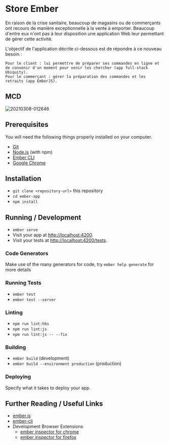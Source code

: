 # Store Ember

En raison de la crise sanitaire, beaucoup de magasins ou de commerçants ont recours de manière exceptionnelle à la vente à emporter.
Beaucoup d'entre eux n'ont pas à leur disposition une application Web leur permettant de gérer cette activité.

L'objectif de l'application décrite ci-dessous est de répondre à ce nouveau besoin :

    Pour le client : lui permettre de préparer ses commandes en ligne et de convenir d'un moment pour venir les chercher (app full-stack Ubiquity).
    Pour le commerçant : gérer la préparation des commandes et les retraits (app EmberJS).


## MCD

![20210308-012646](https://user-images.githubusercontent.com/75272120/113115167-6ebbdb00-920c-11eb-9a29-0cde04a8986d.png)


## Prerequisites

You will need the following things properly installed on your computer.

* [Git](https://git-scm.com/)
* [Node.js](https://nodejs.org/) (with npm)
* [Ember CLI](https://ember-cli.com/)
* [Google Chrome](https://google.com/chrome/)

## Installation

* `git clone <repository-url>` this repository
* `cd ember-app`
* `npm install`

## Running / Development

* `ember serve`
* Visit your app at [http://localhost:4200](http://localhost:4200).
* Visit your tests at [http://localhost:4200/tests](http://localhost:4200/tests).

### Code Generators

Make use of the many generators for code, try `ember help generate` for more details

### Running Tests

* `ember test`
* `ember test --server`

### Linting

* `npm run lint:hbs`
* `npm run lint:js`
* `npm run lint:js -- --fix`

### Building

* `ember build` (development)
* `ember build --environment production` (production)

### Deploying

Specify what it takes to deploy your app.

## Further Reading / Useful Links

* [ember.js](https://emberjs.com/)
* [ember-cli](https://ember-cli.com/)
* Development Browser Extensions
  * [ember inspector for chrome](https://chrome.google.com/webstore/detail/ember-inspector/bmdblncegkenkacieihfhpjfppoconhi)
  * [ember inspector for firefox](https://addons.mozilla.org/en-US/firefox/addon/ember-inspector/)

